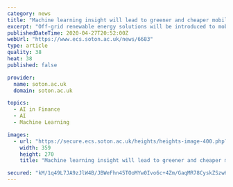 ```yaml
---
category: news
title: "Machine learning insight will lead to greener and cheaper mobile phone towers"
excerpt: "Off-grid renewable energy solutions will be introduced to mobile telecom towers in developing countries through a new collaboration involving researchers at the University of Southampton. London-based Global Tower Solutions will work with machine learning experts in Electronics and Computer Science on the new project funded by the national SPRINT business support programme."
publishedDateTime: 2020-04-27T20:52:00Z
webUrl: "https://www.ecs.soton.ac.uk/news/6683"
type: article
quality: 38
heat: 38
published: false

provider:
  name: soton.ac.uk
  domain: soton.ac.uk

topics:
  - AI in Finance
  - AI
  - Machine Learning

images:
  - url: "https://secure.ecs.soton.ac.uk/heights/heights-image-400.php?imgid=news_6683_img&anchor=CM"
    width: 359
    height: 270
    title: "Machine learning insight will lead to greener and cheaper mobile phone towers"

secured: "kM/1q49L7JA9zJlW4B/JBWeFhn45TOoMYw0Ivo6c+4Zm/GaqMR78CyskZSzwHuVpGgQz4dFdWainqGndswz0ULde2UU9+Mte4am3VoKrCfH8dAmtbuJlUn9ZAjqIBfVGaiuix2YdwjMNVEQVggLQNi8qv51HHpPUfUAwoREu26/2aTQnJVJJTl6Rp2pxguelRLAsNMDW34o81mn0l2/y9mdIygI4CeS4HZQorsOfL/eketqR1hyIBr8mz6c5gqxu6l2GXlfdTInokIpyrOSVy6rSG6PM4t17cGgstpNtD+KCkvf7V2+E+EZLoCMyvcFN;VqRsik2TmwOzAZr224HqJg=="
---
```


